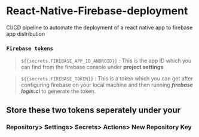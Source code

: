# React-Native-Firebase-deployment

CI/CD pipeline to automate the deployment of a react native app to firebase app distribution 


### `Firebase tokens`
> `${{secrets.FIREBASE_APP_ID_ANDROID}}` : This is the app ID which you can find from the firebase console under **project settings**

> `${{secrets.FIREBASE_TOKEN}}` : This is a token which you can get after configuring firebase on your local machine and then running 
> ***firebase login:ci*** to generate the token.

## Store these two tokens seperately under your
### Repository> Settings> Secrets> Actions> New Repository Key
